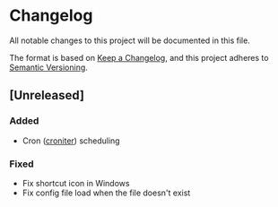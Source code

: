 # Changelog

All notable changes to this project will be documented in this file.

The format is based on [Keep a Changelog](https://keepachangelog.com/en/1.0.0/), and this project adheres to [Semantic Versioning](https://semver.org/spec/v2.0.0.html).

## [Unreleased]

### Added

* Cron ([croniter](https://github.com/kiorky/croniter)) scheduling

### Fixed

* Fix shortcut icon in Windows
* Fix config file load when the file doesn't exist
